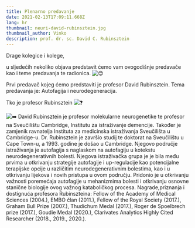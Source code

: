 ```yaml
---
title: Plenarno predavanje
date: 2021-02-13T17:09:11.668Z
lang: hr
thumbnail: neuri-david-rubinsztein.jpg
thumbnail_author: Vinko
description: prof. dr. sc. David C. Rubinsztein
---
```

<!--StartFragment-->

Drage kolegice i kolege,

u sljedećih nekoliko objava predstavit ćemo vam ovogodišnje predavače kao i teme predavanja te radionica. ![😊](https://static.xx.fbcdn.net/images/emoji.php/v9/t7f/1/16/1f60a.png)

Prvi predavač kojeg ćemo predstaviti je profesor David Rubinsztein. Tema predavanja je: Autofagija i neurodegeneracija.

Tko je profesor Rubinsztein ![❓](https://static.xx.fbcdn.net/images/emoji.php/v9/t4c/1/16/2753.png)

![➡️](https://static.xx.fbcdn.net/images/emoji.php/v9/t9e/1/16/27a1.png) David Rubinsztein je profesor molekularne neurogenetike te profesor na Sveučilištu Cambridge, Institutu za istraživanje demencije. Također je zamjenik ravnatelja Instituta za medicinska istraživanja Sveučilišta u Cambridge-u. Dr. Rubinsztein je završio studij te doktorat na Sveučilištu u Cape Town-u, a 1993. godine je došao u Cambridge. Njegovo područje istraživanja je autofagija s naglaskom na autofagiju u kotekstu neurodegenerativnih bolesti. Njegova istraživačka grupa je je bila među prvima u otkrivanju strategije autofagije i up-regulacije kao potencijalne terapijske opcije u različitim neurodegenerativnim bolestima, kao i u otkrivanju lijekova i novih pristupa u ovom području. Pridonio je u otkrivanju važnosti poremećaja autofagije u mehanizmima bolesti i otkrivanju osnovne stanične biologije ovog važnog kataboličkog procesa. Nagrade,priznanja i dostignuća profesora Rubinszteina: Fellow of the Academy of Medical Sciences (2004.), EMBO član (2011.), Fellow of the Royal Society (2017.), Graham Bull Prize (2007.), Thudichum Medal (2017.), Roger de Spoelbrech prize (2017.), Goudie Medal (2020.), Clarivates Analytics Highly Cited Researcher (2018., 2019., 2020.).

<!--EndFragment-->